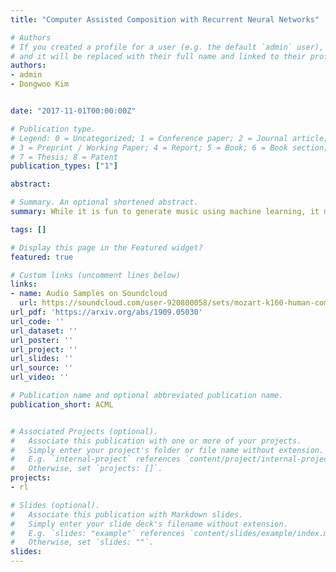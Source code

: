 ```yaml
---
title: "Computer Assisted Composition with Recurrent Neural Networks"

# Authors
# If you created a profile for a user (e.g. the default `admin` user), write the username (folder name) here 
# and it will be replaced with their full name and linked to their profile.
authors:
- admin
- Dongwoo Kim


date: "2017-11-01T00:00:00Z"

# Publication type.
# Legend: 0 = Uncategorized; 1 = Conference paper; 2 = Journal article;
# 3 = Preprint / Working Paper; 4 = Report; 5 = Book; 6 = Book section;
# 7 = Thesis; 8 = Patent
publication_types: ["1"]

abstract:

# Summary. An optional shortened abstract.
summary: While it is fun to generate music using machine learning, it might be more even fun if we had some control over the results. As a simple starting point, rather than allowing the algorithm to choose all the notes, played with partially specify a piece of music. We give a taste of what can be done in this space. <br> <br> We started with a piece by Mozart from the MuseData corpus. With this track and a previously trained model as our starting point, we  <br><br> **1.** Chose a single voice (or midi track) to use as our guideline. You can hear this voice in isolation in the first track of the playlist below. <br> **2.** Fixed the rhythmic (or timing) information of the remaining three tracks to be the same as that of the original midi file. <br> **3.** Sampled the pitches of the remaining tracks condiitonal on the above information. Two such samples are included here. In these samples, the original Mozart line has the timbre of a grand piano, while the remaining (computer generated) lines have the timbre of a synthesised guitar. One sample is generated using conditional sampling, the other conditional probability maximisation (leading to two different characters of result as discussed in the paper).<br><br>The accompaniments are clearly responding to the fixed line from Mozart. It is sobering to compare the results with the sparkling playfulness of the original composition, however. The final track in the playlist demonstrates this, with the same instrument patches (timbres) as before, applied to the original notes of the input midi file.

tags: []

# Display this page in the Featured widget?
featured: true

# Custom links (uncomment lines below)
links:
- name: Audio Samples on Soundcloud
  url: https://soundcloud.com/user-920800058/sets/mozart-k160-human-computer
url_pdf: 'https://arxiv.org/abs/1909.05030'
url_code: ''
url_dataset: ''
url_poster: ''
url_project: ''
url_slides: ''
url_source: ''
url_video: ''

# Publication name and optional abbreviated publication name.
publication_short: ACML


# Associated Projects (optional).
#   Associate this publication with one or more of your projects.
#   Simply enter your project's folder or file name without extension.
#   E.g. `internal-project` references `content/project/internal-project/index.md`.
#   Otherwise, set `projects: []`.
projects:
- rl

# Slides (optional).
#   Associate this publication with Markdown slides.
#   Simply enter your slide deck's filename without extension.
#   E.g. `slides: "example"` references `content/slides/example/index.md`.
#   Otherwise, set `slides: ""`.
slides: 
---
```

